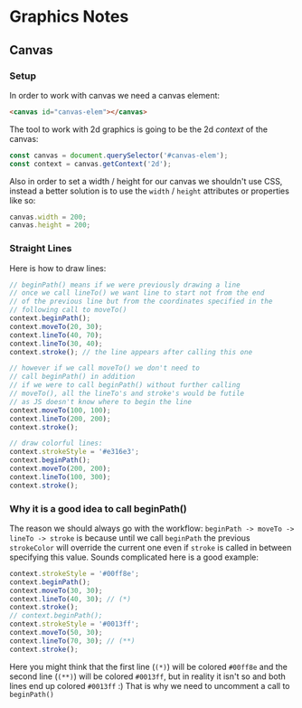 # Graphics Notes

## Canvas

### Setup

In order to work with canvas we need a canvas element:

```html
<canvas id="canvas-elem"></canvas>
```

The tool to work with 2d graphics is going to be the 2d _context_ of the canvas:

```javascript
const canvas = document.querySelector('#canvas-elem');
const context = canvas.getContext('2d');
```

Also in order to set a width / height for our canvas we shouldn't use CSS, instead a better solution
is to use the `width` / `height` attributes or properties like so:
```javascript
canvas.width = 200;
canvas.height = 200;
```

### Straight Lines

Here is how to draw lines:
```javascript
// beginPath() means if we were previously drawing a line
// once we call lineTo() we want line to start not from the end
// of the previous line but from the coordinates specified in the
// following call to moveTo()
context.beginPath();
context.moveTo(20, 30);
context.lineTo(40, 70);
context.lineTo(30, 40);
context.stroke(); // the line appears after calling this one

// however if we call moveTo() we don't need to
// call beginPath() in addition
// if we were to call beginPath() without further calling
// moveTo(), all the lineTo's and stroke's would be futile
// as JS doesn't know where to begin the line
context.moveTo(100, 100);
context.lineTo(200, 200);
context.stroke();

// draw colorful lines:
context.strokeStyle = '#e316e3';
context.beginPath();
context.moveTo(200, 200);
context.lineTo(100, 300);
context.stroke();
```

### Why it is a good idea to call beginPath()

The reason we should always go with the workflow: `beginPath -> moveTo -> lineTo -> stroke` is
because until we call `beginPath` the previous `strokeColor` will override the current one even if
`stroke` is called in between specifying this value. Sounds complicated here is a good example:

```javascript
context.strokeStyle = '#00ff8e';
context.beginPath();
context.moveTo(30, 30);
context.lineTo(40, 30); // (*)
context.stroke();
// context.beginPath();
context.strokeStyle = '#0013ff';
context.moveTo(50, 30);
context.lineTo(70, 30); // (**)
context.stroke();
```

Here you might think that the first line (`(*)`) will be colored `#00ff8e` and the second line (`(**)`)
will be colored `#0013ff`, but in reality it isn't so and both lines end up colored `#0013ff` :) That is why
we need to uncomment a call to `beginPath()`
